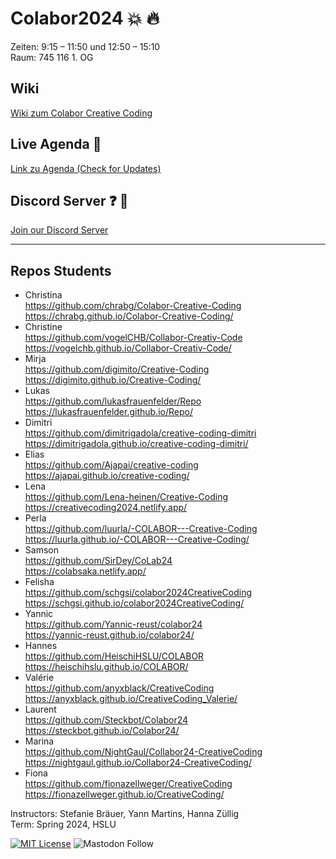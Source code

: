 # Colabor2024 :boom: :fire:
Zeiten: 9:15 – 11:50 und 12:50 – 15:10  <br/>
Raum: 745 116 1. OG

## Wiki 
<a href="https://github.com/digitalideation/colabor2024/wiki" target="_blank">Wiki zum Colabor Creative Coding</a>

## Live Agenda :calendar:
<a href="https://docs.google.com/spreadsheets/d/1n-JCZhJsKEGC1vHl87fq06N64-b8CSv_PxTJTCob_DA/edit?usp=sharing](https://docs.google.com/spreadsheets/d/1n-JCZhJsKEGC1vHl87fq06N64-b8CSv_PxTJTCob_DA/edit?usp=sharing" target="_blank">Link zu Agenda (Check for Updates)</a>

## Discord Server :question: :speech_balloon:
<a href="https://discord.gg/qW2Z6ATMKe">Join our Discord Server</a>

*** 
## Repos Students 

* Christina <br/>https://github.com/chrabg/Colabor-Creative-Coding <br/> https://chrabg.github.io/Colabor-Creative-Coding/
* Christine <br/>https://github.com/vogelCHB/Collabor-Creativ-Code <br/>https://vogelchb.github.io/Collabor-Creativ-Code/
* Mirja <br/>https://github.com/digimito/Creative-Coding <br/> https://digimito.github.io/Creative-Coding/
* Lukas <br/>https://github.com/lukasfrauenfelder/Repo <br/>https://lukasfrauenfelder.github.io/Repo/
* Dimitri <br/>https://github.com/dimitrigadola/creative-coding-dimitri <br/> https://dimitrigadola.github.io/creative-coding-dimitri/
* Elias <br/>https://github.com/Ajapai/creative-coding <br/> https://ajapai.github.io/creative-coding/
* Lena <br/>https://github.com/Lena-heinen/Creative-Coding <br/>https://creativecoding2024.netlify.app/
* Perla <br/>https://github.com/luurla/-COLABOR---Creative-Coding <br/>https://luurla.github.io/-COLABOR---Creative-Coding/
* Samson <br/>https://github.com/SirDey/CoLab24 <br/>https://colabsaka.netlify.app/
* Felisha <br/>https://github.com/schgsi/colabor2024CreativeCoding <br/>https://schgsi.github.io/colabor2024CreativeCoding/
* Yannic <br/>https://github.com/Yannic-reust/colabor24 <br/>https://yannic-reust.github.io/colabor24/
* Hannes <br/>https://github.com/HeischiHSLU/COLABOR <br/>https://heischihslu.github.io/COLABOR/
* Valérie <br/>https://github.com/anyxblack/CreativeCoding <br/>https://anyxblack.github.io/CreativeCoding_Valerie/
* Laurent <br/>https://github.com/Steckbot/Colabor24 <br/>https://steckbot.github.io/Colabor24/
* Marina <br/>https://github.com/NightGaul/Collabor24-CreativeCoding <br/>https://nightgaul.github.io/Collabor24-CreativeCoding/
* Fiona<br/>https://github.com/fionazellweger/CreativeCoding  <br/>
https://fionazellweger.github.io/CreativeCoding/

Instructors: Stefanie Bräuer, Yann Martins, Hanna Züllig<br/>
Term: Spring 2024, HSLU<br/>



[![MIT License](https://img.shields.io/badge/license-MIT-blue.svg)](http://opensource.org/licenses/MIT)
![Mastodon Follow](https://img.shields.io/mastodon/follow/109315060138063198?domain=https%3A%2F%2Fswiss.social&style=social)
